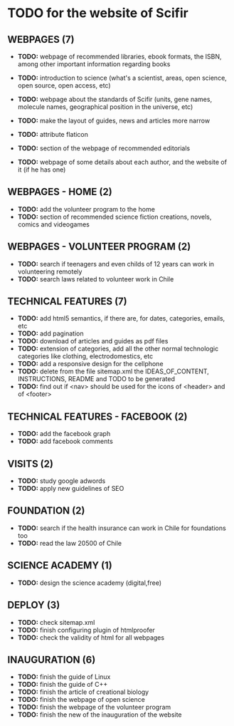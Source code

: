 # TODO for the website of Scifir

## WEBPAGES (7)

- **TODO:** webpage of recommended libraries, ebook formats, the ISBN, among other important information regarding books
- **TODO:** introduction to science (what's a scientist, areas, open science, open source, open access, etc)
- **TODO:** webpage about the standards of Scifir (units, gene names, molecule names, geographical position in the universe, etc)

- **TODO:** make the layout of guides, news and articles more narrow
- **TODO:** attribute flaticon
- **TODO:** section of the webpage of recommended editorials

- **TODO:** webpage of some details about each author, and the website of it (if he has one)

## WEBPAGES - HOME (2)

- **TODO:** add the volunteer program to the home
- **TODO:** section of recommended science fiction creations, novels, comics and videogames

## WEBPAGES - VOLUNTEER PROGRAM (2)

- **TODO:** search if teenagers and even childs of 12 years can work in volunteering remotely
- **TODO:** search laws related to volunteer work in Chile

## TECHNICAL FEATURES (7)

- **TODO:** add html5 semantics, if there are, for dates, categories, emails, etc
- **TODO:** add pagination
- **TODO:** download of articles and guides as pdf files
- **TODO:** extension of categories, add all the other normal technologic categories like clothing, electrodomestics, etc
- **TODO:** add a responsive design for the cellphone
- **TODO:** delete from the file sitemap.xml the IDEAS_OF_CONTENT, INSTRUCTIONS, README and TODO to be generated
- **TODO:** find out if \<nav\> should be used for the icons of \<header\> and of \<footer\>

## TECHNICAL FEATURES - FACEBOOK (2)

- **TODO:** add the facebook graph
- **TODO:** add facebook comments

## VISITS (2)

- **TODO:** study google adwords
- **TODO:** apply new guidelines of SEO

## FOUNDATION (2)

- **TODO:** search if the health insurance can work in Chile for foundations too
- **TODO:** read the law 20500 of Chile

## SCIENCE ACADEMY (1)

- **TODO:** design the science academy (digital,free)

## DEPLOY (3)

- **TODO:** check sitemap.xml
- **TODO:** finish configuring plugin of htmlproofer
- **TODO:** check the validity of html for all webpages

## INAUGURATION (6)

- **TODO:** finish the guide of Linux
- **TODO:** finish the guide of C++
- **TODO:** finish the article of creational biology
- **TODO:** finish the webpage of open science
- **TODO:** finish the webpage of the volunteer program
- **TODO:** finish the new of the inauguration of the website
